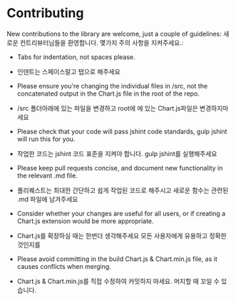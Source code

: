 Contributing
============

New contributions to the library are welcome, just a couple of guidelines:
새로운 컨트리뷰터님들을 환영합니다. 몇가지 주의 사항을 지켜주세요.:

 * Tabs for indentation, not spaces please.
 - 인덴트는 스페이스말고 탭으로 해주세요
 
 * Please ensure you're changing the individual files in /src, not the concatenated output in the Chart.js file in the root of the repo.
 - /src 폴더아래에 있는 파일을 변경하고 root에 에 있는 Chart.js파일은 변경하지마세요
 
 * Please check that your code will pass jshint code standards, gulp jshint will run this for you.
 - 작업한 코드는 jshint 코드 표준을 지켜야 합니다. gulp jshint를 실행해주세요
 
 * Please keep pull requests concise, and document new functionality in the relevant .md file.
 - 풀리퀘스트는 최대한 간단하고 쉽게 작업된 코드로 해주시고 새로운 함수는 관련된 .md 파일에 남겨주세요
 
 * Consider whether your changes are useful for all users, or if creating a Chart.js extension would be more appropriate.
 - Chart.js를 확장하실 때는 한번더 생각해주세요 모든 사용자에게 유용하고 정확한 것인지를
 
 * Please avoid committing in the build Chart.js & Chart.min.js file, as it causes conflicts when merging.
 - Chart.js & Chart.min.js를 직접 수정하여 커밋하지 마세요. 머지할 때 꼬일 수 있습니다. 
